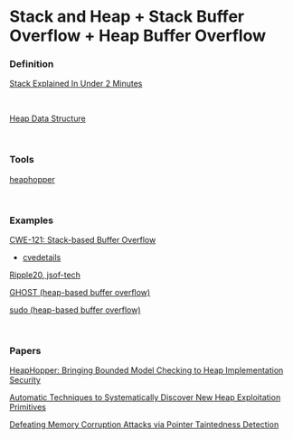 # Stack and Heap + Stack Buffer Overflow + Heap Buffer Overflow
### **Definition**
[Stack Explained In Under 2 Minutes](https://www.youtube.com/watch?v=CgFVgp_VCN8)

<br>

[Heap Data Structure](https://www.geeksforgeeks.org/heap-data-structure/)

<br>

### **Tools**
[heaphopper](https://github.com/angr/heaphopper)

<br>

### **Examples**
[CWE-121: Stack-based Buffer Overflow](https://cwe.mitre.org/data/definitions/121.html)
- [cvedetails](https://www.cvedetails.com/cwe-details/121/Stack-based-Buffer-Overflow.html)

[Ripple20, jsof-tech](https://www.jsof-tech.com/disclosures/ripple20/)

[GHOST (heap-based buffer overflow)](https://cve.mitre.org/cgi-bin/cvename.cgi?name=CVE-2015-0235)

[sudo (heap-based buffer overflow)](https://cve.mitre.org/cgi-bin/cvename.cgi?name=CVE-2021-3156)

<br>

### **Papers**
[HeapHopper: Bringing Bounded Model Checking to Heap Implementation Security](https://www.usenix.org/system/files/conference/usenixsecurity18/sec18-eckert.pdf)

[Automatic Techniques to Systematically Discover New Heap Exploitation Primitives](https://www.usenix.org/system/files/sec20fall_yun_prepub.pdf)


[Defeating Memory Corruption Attacks via Pointer Taintedness Detection](https://www.microsoft.com/en-us/research/wp-content/uploads/2016/02/DSN_05_Pointer_Taintedness.pdf)
